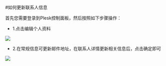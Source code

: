 <!-- --- tag: plesk 虚拟主机 -->
#如何更新联系人信息

首先您需要登录到Plesk控制面板，然后按照如下步骤操作：

*    1.点击编辑个人资料

![](http://ww4.sinaimg.cn/large/a74eed94jw1dzc11falubj.jpg)

*    2.在常规信息可更新邮件地址，在联系人详情更新相关信息后，点击确定即可

![](http://ww2.sinaimg.cn/large/a74e55b4jw1dzc14ziffuj.jpg)

    


